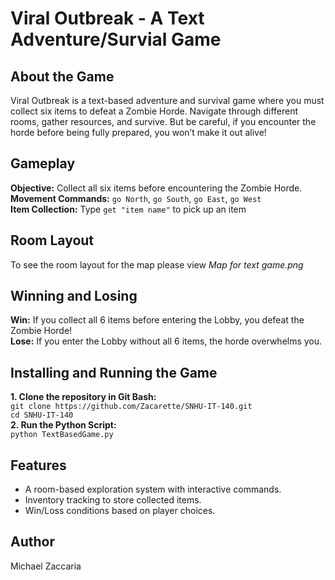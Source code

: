 # Viral Outbreak - A Text Adventure/Survial Game
## About the Game
Viral Outbreak is a text-based adventure and survival game where you must collect six items to defeat a Zombie Horde. Navigate through different rooms, gather resources, and survive.
But be careful, if you encounter the horde before being fully prepared, you won’t make it out alive!
## Gameplay
**Objective:** Collect all six items before encountering the Zombie Horde.  
**Movement Commands:** `go North`, `go South`, `go East`, `go West`  
**Item Collection:** Type `get "item name"` to pick up an item
## Room Layout
To see the room layout for the map please view *Map for text game.png*
## Winning and Losing
**Win:** If you collect all 6 items before entering the Lobby, you defeat the Zombie Horde!  
**Lose:** If you enter the Lobby without all 6 items, the horde overwhelms you.
## Installing and Running the Game
**1. Clone the repository in Git Bash:**  
  `git clone https://github.com/Zacarette/SNHU-IT-140.git`  
  `cd SNHU-IT-140`  
**2. Run the Python Script:**  
  `python TextBasedGame.py`
## Features
- A room-based exploration system with interactive commands.
- Inventory tracking to store collected items.
- Win/Loss conditions based on player choices.
## Author
Michael Zaccaria
